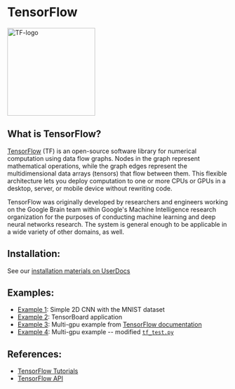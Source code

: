 # TensorFlow
<img src="Images/tensorflow-logo.png" alt="TF-logo" width="200"/>

## What is TensorFlow?

[TensorFlow](https://www.tensorflow.org) (TF) is an open-source software library for numerical computation using data flow graphs. Nodes in the graph represent mathematical operations, while the graph edges represent the multidimensional data arrays (tensors) that flow between them. This flexible architecture lets you deploy computation to one or more CPUs or GPUs in a desktop, server, or mobile device without rewriting code.

TensorFlow was originally developed by researchers and engineers working on the Google Brain team within Google's Machine Intelligence research organization for the purposes of conducting machine learning and deep neural networks research. The system is general enough to be applicable in a wide variety of other domains, as well.

## Installation:

See our [installation materials on UserDocs](https://docs.rc.fas.harvard.edu/kb/tensorflow/)

## Examples:

* [Example 1](Example1): Simple 2D CNN with the MNIST dataset
* [Example 2](Example2): TensorBoard application
* [Example 3](Example3): Multi-gpu example from [TensorFlow documentation](https://www.tensorflow.org/guide/keras/distributed_training)
* [Example 4](Example4): Multi-gpu example -- modified [`tf_test.py`](tf_test.py)


## References:

* [TensorFlow Tutorials](https://www.tensorflow.org/tutorials)
* [TensorFlow API](https://www.tensorflow.org/api_docs/python)

